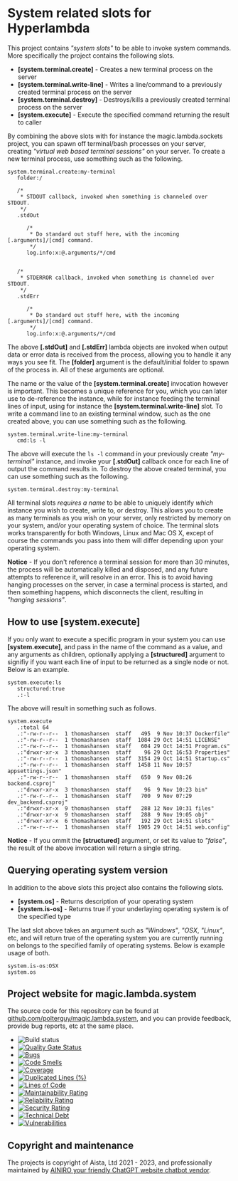 
# System related slots for Hyperlambda

This project contains _"system slots"_ to be able to invoke system commands. More specifically the project
contains the following slots.

* __[system.terminal.create]__ - Creates a new terminal process on the server
* __[system.terminal.write-line]__ - Writes a line/command to a previously created terminal process on the server
* __[system.terminal.destroy]__ - Destroys/kills a previously created terminal process on the server
* __[system.execute]__ - Execute the specified command returning the result to caller

By combining the above slots with for instance the magic.lambda.sockets project, you can spawn off terminal/bash
processes on your server, creating _"virtual web based terminal sessions"_ on your server. To create a new
terminal process, use something such as the following.

```
system.terminal.create:my-terminal
   folder:/

   /*
    * STDOUT callback, invoked when something is channeled over STDOUT.
    */
   .stdOut

      /*
       * Do standard out stuff here, with the incoming [.arguments]/[cmd] command.
       */
      log.info:x:@.arguments/*/cmd


   /*
    * STDERROR callback, invoked when something is channeled over STDOUT.
    */
   .stdErr

      /*
       * Do standard out stuff here, with the incoming [.arguments]/[cmd] command.
       */
      log.info:x:@.arguments/*/cmd
```

The above **[.stdOut]** and **[.stdErr]** lambda objects are invoked when output data or error data is
received from the process, allowing you to handle it any ways you see fit. The **[folder]** argument
is the default/initial folder to spawn of the process in. All of these arguments are optional.

The name or the value of the **[system.terminal.create]** invocation however is important. This becomes
a unique reference for you, which you can later use to de-reference the instance, while for instance
feeding the terminal lines of input, using for instance the **[system.terminal.write-line]** slot.
To write a command line to an existing terminal window, such as the one created above, you can use
something such as the following.

```
system.terminal.write-line:my-terminal
   cmd:ls -l
```

The above will execute the `ls -l` command in your previously create _"my-terminal"_ instance, and
invoke your **[.stdOut]** callback once for each line of output the command results in. To destroy
the above created terminal, you can use something such as the following.

```
system.terminal.destroy:my-terminal
```

All terminal slots _requires a name_ to be able to uniquely identify _which_ instance you wish to create,
write to, or destroy. This allows you to create as many terminals as you wish on your server, only restricted
by memory on your system, and/or your operating system of choice.
The terminal slots works transparently for both Windows, Linux and Mac OS X, except of course the commands
you pass into them will differ depending upon your operating system.

**Notice** - If you don't reference a terminal session for more than 30 minutes, the process will be
automatically killed and disposed, and any future attempts to reference it, will resolve in an error.
This is to avoid having hanging processes on the server, in case a terminal process is started, and
then something happens, which disconnects the client, resulting in _"hanging sessions"_.

## How to use [system.execute]

If you only want to execute a specific program in your system you can use **[system.execute]**, and pass in
the name of the command as a value, and any arguments as children, optionally applying a **[structured]** argument
to signifiy if you want each line of input to be returned as a single node or not. Below is an example.

```
system.execute:ls
   structured:true
   .:-l
```

The above will result in something such as follows.

```
system.execute
   .:total 64
   .:"-rw-r--r--  1 thomashansen  staff   495  9 Nov 10:37 Dockerfile"
   .:"-rw-r--r--  1 thomashansen  staff  1084 29 Oct 14:51 LICENSE"
   .:"-rw-r--r--  1 thomashansen  staff   604 29 Oct 14:51 Program.cs"
   .:"drwxr-xr-x  3 thomashansen  staff    96 29 Oct 16:53 Properties"
   .:"-rw-r--r--  1 thomashansen  staff  3154 29 Oct 14:51 Startup.cs"
   .:"-rw-r--r--  1 thomashansen  staff  1458 11 Nov 10:57 appsettings.json"
   .:"-rw-r--r--  1 thomashansen  staff   650  9 Nov 08:26 backend.csproj"
   .:"drwxr-xr-x  3 thomashansen  staff    96  9 Nov 10:23 bin"
   .:"-rw-r--r--  1 thomashansen  staff   700  9 Nov 07:29 dev_backend.csproj"
   .:"drwxr-xr-x  9 thomashansen  staff   288 12 Nov 10:31 files"
   .:"drwxr-xr-x  9 thomashansen  staff   288  9 Nov 19:05 obj"
   .:"drwxr-xr-x  6 thomashansen  staff   192 29 Oct 14:51 slots"
   .:"-rw-r--r--  1 thomashansen  staff  1905 29 Oct 14:51 web.config"
```

**Notice** - If you ommit the **[structured]** argument, or set its value to _"false"_, the result of the
above invocation will return a single string.

## Querying operating system version

In addition to the above slots this project also contains the following slots.

* __[system.os]__ - Returns description of your operating system
* __[system.is-os]__ - Returns true if your underlaying operating system is of the specified type

The last slot above takes an argument such as _"Windows"_, _"OSX_, _"Linux"_, etc, and will return true
of the operating system you are currently running on belongs to the specified family of operating systems.
Below is example usage of both.

```
system.is-os:OSX
system.os
```

## Project website for magic.lambda.system

The source code for this repository can be found at [github.com/polterguy/magic.lambda.system](https://github.com/polterguy/magic.lambda.system), and you can provide feedback, provide bug reports, etc at the same place.

- ![Build status](https://github.com/polterguy/magic.lambda.system/actions/workflows/build.yaml/badge.svg)
- [![Quality Gate Status](https://sonarcloud.io/api/project_badges/measure?project=polterguy_magic.lambda.system&metric=alert_status)](https://sonarcloud.io/dashboard?id=polterguy_magic.lambda.system)
- [![Bugs](https://sonarcloud.io/api/project_badges/measure?project=polterguy_magic.lambda.system&metric=bugs)](https://sonarcloud.io/dashboard?id=polterguy_magic.lambda.system)
- [![Code Smells](https://sonarcloud.io/api/project_badges/measure?project=polterguy_magic.lambda.system&metric=code_smells)](https://sonarcloud.io/dashboard?id=polterguy_magic.lambda.system)
- [![Coverage](https://sonarcloud.io/api/project_badges/measure?project=polterguy_magic.lambda.system&metric=coverage)](https://sonarcloud.io/dashboard?id=polterguy_magic.lambda.system)
- [![Duplicated Lines (%)](https://sonarcloud.io/api/project_badges/measure?project=polterguy_magic.lambda.system&metric=duplicated_lines_density)](https://sonarcloud.io/dashboard?id=polterguy_magic.lambda.system)
- [![Lines of Code](https://sonarcloud.io/api/project_badges/measure?project=polterguy_magic.lambda.system&metric=ncloc)](https://sonarcloud.io/dashboard?id=polterguy_magic.lambda.system)
- [![Maintainability Rating](https://sonarcloud.io/api/project_badges/measure?project=polterguy_magic.lambda.system&metric=sqale_rating)](https://sonarcloud.io/dashboard?id=polterguy_magic.lambda.system)
- [![Reliability Rating](https://sonarcloud.io/api/project_badges/measure?project=polterguy_magic.lambda.system&metric=reliability_rating)](https://sonarcloud.io/dashboard?id=polterguy_magic.lambda.system)
- [![Security Rating](https://sonarcloud.io/api/project_badges/measure?project=polterguy_magic.lambda.system&metric=security_rating)](https://sonarcloud.io/dashboard?id=polterguy_magic.lambda.system)
- [![Technical Debt](https://sonarcloud.io/api/project_badges/measure?project=polterguy_magic.lambda.system&metric=sqale_index)](https://sonarcloud.io/dashboard?id=polterguy_magic.lambda.system)
- [![Vulnerabilities](https://sonarcloud.io/api/project_badges/measure?project=polterguy_magic.lambda.system&metric=vulnerabilities)](https://sonarcloud.io/dashboard?id=polterguy_magic.lambda.system)

## Copyright and maintenance

The projects is copyright of Aista, Ltd 2021 - 2023, and professionally maintained by [AINIRO your friendly ChatGPT website chatbot vendor](https://ainiro.io).
